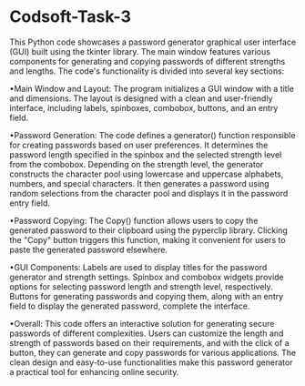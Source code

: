 # Codsoft-Task-3
This Python code showcases a password generator graphical user interface (GUI) built using the tkinter library. The main window features various components for generating and copying passwords of different strengths and lengths. The code's functionality is divided into several key sections:

•Main Window and Layout:
The program initializes a GUI window with a title and dimensions. The layout is designed with a clean and user-friendly interface, including labels, spinboxes, combobox, buttons, and an entry field.

•Password Generation:
The code defines a generator() function responsible for creating passwords based on user preferences. It determines the password length specified in the spinbox and the selected strength level from the combobox. Depending on the strength level, the generator constructs the character pool using lowercase and uppercase alphabets, numbers, and special characters. It then generates a password using random selections from the character pool and displays it in the password entry field.

•Password Copying:
The Copy() function allows users to copy the generated password to their clipboard using the pyperclip library. Clicking the "Copy" button triggers this function, making it convenient for users to paste the generated password elsewhere.

•GUI Components:
Labels are used to display titles for the password generator and strength settings. Spinbox and combobox widgets provide options for selecting password length and strength level, respectively. Buttons for generating passwords and copying them, along with an entry field to display the generated password, complete the interface.

•Overall:
This code offers an interactive solution for generating secure passwords of different complexities. Users can customize the length and strength of passwords based on their requirements, and with the click of a button, they can generate and copy passwords for various applications. The clean design and easy-to-use functionalities make this password generator a practical tool for enhancing online security.
